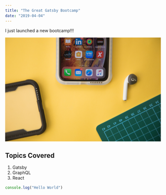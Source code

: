 ```yaml
---
title: "The Great Gatsby Bootcamp"
date: "2019-04-04"
---
```


I just launched a new bootcamp!!!

![Phone](tech.jpg)

## Topics Covered

1. Gatsby
2. GraphQL
3. React

```javascript
console.log("Hello World")
```
